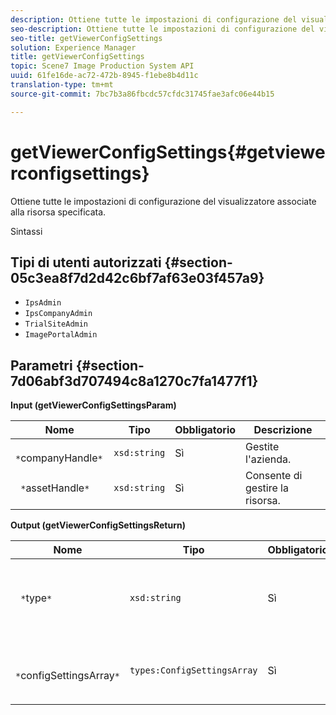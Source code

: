 ```yaml
---
description: Ottiene tutte le impostazioni di configurazione del visualizzatore associate alla risorsa specificata.
seo-description: Ottiene tutte le impostazioni di configurazione del visualizzatore associate alla risorsa specificata.
seo-title: getViewerConfigSettings
solution: Experience Manager
title: getViewerConfigSettings
topic: Scene7 Image Production System API
uuid: 61fe16de-ac72-472b-8945-f1ebe8b4d11c
translation-type: tm+mt
source-git-commit: 7bc7b3a86fbcdc57cfdc31745fae3afc06e44b15

---
```



# getViewerConfigSettings{#getviewerconfigsettings}

Ottiene tutte le impostazioni di configurazione del visualizzatore associate alla risorsa specificata.

Sintassi

## Tipi di utenti autorizzati {#section-05c3ea8f7d2d42c6bf7af63e03f457a9}

* `IpsAdmin`
* `IpsCompanyAdmin`
* `TrialSiteAdmin`
* `ImagePortalAdmin`

## Parametri {#section-7d06abf3d707494c8a1270c7fa1477f1}

**Input (getViewerConfigSettingsParam)**

| Nome | Tipo | Obbligatorio | Descrizione |
|---|---|---|---|
| ` *`companyHandle`*` | `xsd:string` | Sì | Gestite l&#39;azienda. |
| ` *`assetHandle`*` | `xsd:string` | Sì | Consente di gestire la risorsa. |

**Output (getViewerConfigSettingsReturn)**

| Nome | Tipo | Obbligatorio | Descrizione |
|---|---|---|---|
| ` *`type`*` | `xsd:string` | Sì | Tipo di visualizzatore a cui si applicano le impostazioni di configurazione. |
| ` *`configSettingsArray`*` | `types:ConfigSettingsArray` | Sì | Array di impostazioni di configurazione del visualizzatore. |

